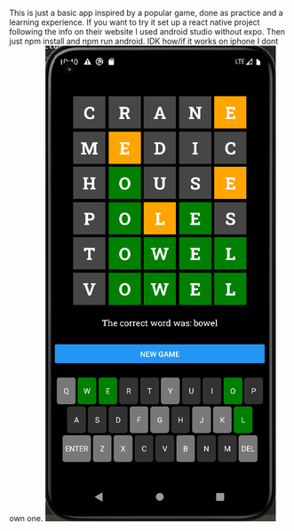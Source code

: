 This is just a basic app inspired by a popular game, done as practice and a learning experience.
If you want to try it set up a react native project following the info on their website I used android studio without expo. Then just npm install and npm run android. IDK how/if it works on iphone I dont own one.
![Image of the app](https://github.com/codeyoufools/bordle/blob/master/app_img.png)
